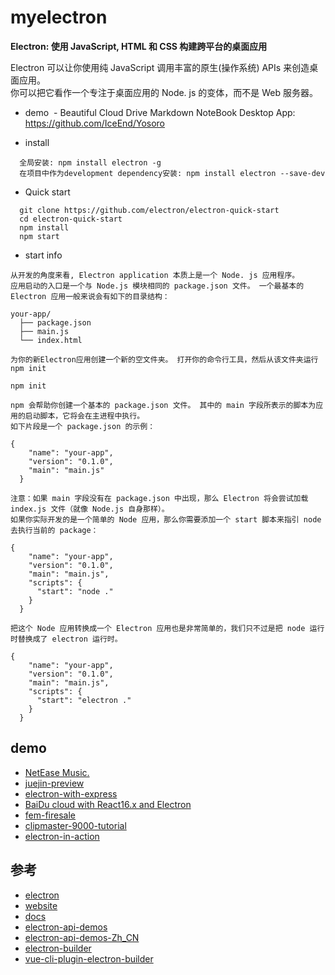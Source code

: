# myelectron

**Electron: 使用 JavaScript, HTML 和 CSS 构建跨平台的桌面应用**
 
 Electron 可以让你使用纯 JavaScript 调用丰富的原生(操作系统) APIs 来创造桌面应用。   
 你可以把它看作一个专注于桌面应用的 Node. js 的变体，而不是 Web 服务器。
 
- demo
  - Beautiful Cloud Drive Markdown NoteBook Desktop App: https://github.com/IceEnd/Yosoro


- install
```
  全局安装: npm install electron -g
  在项目中作为development dependency安装: npm install electron --save-dev
```

- Quick start
```
  git clone https://github.com/electron/electron-quick-start
  cd electron-quick-start
  npm install
  npm start
```

* start info
```
从开发的角度来看, Electron application 本质上是一个 Node. js 应用程序。 
应用启动的入口是一个与 Node.js 模块相同的 package.json 文件。 一个最基本的 Electron 应用一般来说会有如下的目录结构：

your-app/
  ├── package.json
  ├── main.js
  └── index.html

为你的新Electron应用创建一个新的空文件夹。 打开你的命令行工具，然后从该文件夹运行npm init

npm init

npm 会帮助你创建一个基本的 package.json 文件。 其中的 main 字段所表示的脚本为应用的启动脚本，它将会在主进程中执行。
如下片段是一个 package.json 的示例：

{
    "name": "your-app",
    "version": "0.1.0",
    "main": "main.js"
  }

注意：如果 main 字段没有在 package.json 中出现，那么 Electron 将会尝试加载 index.js 文件（就像 Node.js 自身那样）。
如果你实际开发的是一个简单的 Node 应用，那么你需要添加一个 start 脚本来指引 node 去执行当前的 package：

{
    "name": "your-app",
    "version": "0.1.0",
    "main": "main.js",
    "scripts": {
      "start": "node ."
    }
  }

把这个 Node 应用转换成一个 Electron 应用也是非常简单的，我们只不过是把 node 运行时替换成了 electron 运行时。

{
    "name": "your-app",
    "version": "0.1.0",
    "main": "main.js",
    "scripts": {
      "start": "electron ."
    }
  }
```


## demo

- [NetEase Music.](https://github.com/kyicy/Griever)
- [juejin-preview](https://github.com/feng-fu/electron-ipc-demo)
- [electron-with-express](https://github.com/frankhale/electron-with-express)
- [BaiDu cloud with React16.x and Electron](https://github.com/zedwang/electron-bdcloud/tree/dev)
- [fem-firesale](https://github.com/stevekinney/fem-firesale)
- [clipmaster-9000-tutorial](https://github.com/stevekinney/clipmaster-9000-tutorial)
- [electron-in-action](https://github.com/electron-in-action)


## 参考
- [ electron ](https://github.com/electron)
- [ website ](https://electronjs.org)
- [ docs ](https://electronjs.org/docs/tutorial/first-app)
- [ electron-api-demos ](https://github.com/electron/electron-api-demos)
- [ electron-api-demos-Zh_CN ](https://github.com/demopark/electron-api-demos-Zh_CN)
- [ electron-builder ](https://github.com/electron-userland/electron-builder)
- [ vue-cli-plugin-electron-builder ](https://nklayman.github.io/vue-cli-plugin-electron-builder/)
